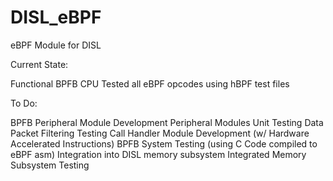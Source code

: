 # DISL_eBPF
eBPF Module for DISL


Current State:

Functional BPFB CPU
Tested all eBPF opcodes using hBPF test files


To Do: 

BPFB Peripheral Module Development
Peripheral Modules Unit Testing
Data Packet Filtering Testing
Call Handler Module Development (w/ Hardware Accelerated Instructions)
BPFB System Testing (using C Code compiled to eBPF asm)
Integration into DISL memory subsystem
Integrated Memory Subsystem Testing
